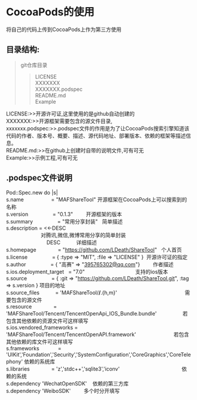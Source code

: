 
CocoaPods的使用  
=====
将自己的代码上传到CocoaPods上作为第三方使用

目录结构:
----
>git仓库目录<br>
>>LICENSE<br>
>>XXXXXXX<br>
>>XXXXXXX.podspec<br>
>>README.md<br>
>>Example<br>

LICENSE:\>>开源许可证,这里使用的是github自动创建的<br>
XXXXXXX:\>>开源框架需要包含的源文件目录,<br>
xxxxxxx.podspec:>>.podspec文件的作用是为了让CocoaPods搜索引擎知道该代码的作者、版本号、概要、描述、源代码地址、部署版本、依赖的框架等描述信息。<br>
README.md:>>在github上创建时自带的说明文件,可有可无<br>
Example:>>示例工程,可有可无<br>

.podspec文件说明
----
Pod::Spec.new do |s|<br>
 s.name                    = "MAFShareTool"  开源框架在CocoaPods上可以搜索到的名称<br>
 s.version                 = "0.1.3"         开源框架的版本<br>
 s.summary                 = "常用分享封装"   简单描述<br>
 s.description             = <<-DESC<br>
		                          对腾讯,微信,微博常用分享的简单封装<br>
                             DESC            详细描述<br>
 s.homepage                = "https://github.com/LDeath/ShareTool"   个人首页<br>
 s.license                 = { :type => "MIT", :file => "LICENSE" }  开源许可证的指定<br>
 s.author                  = { "高赛" => "395765302@qq.com"}         作者描述<br>
 s.ios.deployment_target   = "7.0"                                   支持的ios版本<br>
 s.source                  = { :git => "https://github.com/LDeath/ShareTool.git", :tag => s.version } 项目的地址<br>
 s.source_files            = 'MAFShareTool/**/**.{h,m}'                                               需要包含的源文件<br>
 s.resource                = 'MAFShareTool/Tencent/TencentOpenApi_IOS_Bundle.bundle'                  若包含其他依赖的资源文件可这样填写<br>
 s.ios.vendored_frameworks = 'MAFShareTool/Tencent/TencentOpenAPI.framework'                          若包含其他依赖的库文件可这样填写<br>
 s.frameworks              = 'UIKit','Foundation','Security','SystemConfiguration','CoreGraphics','CoreTelephony' 依赖的系统库<br>
 s.libraries               = 'z','stdc++','sqlite3','iconv'                                           依赖的系统<br>
 s.dependency 'WechatOpenSDK'    依赖的第三方库<br>
 s.dependency 'WeiboSDK'         多个时分开填写<br>
